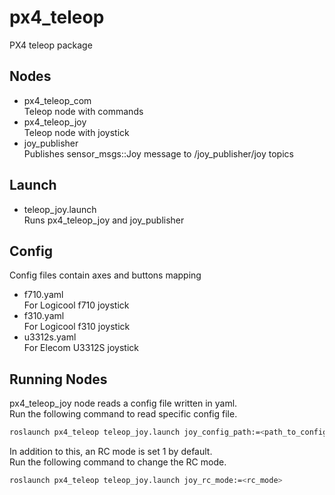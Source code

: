 # px4_teleop
PX4 teleop package

## Nodes
- px4_teleop_com  
  Teleop node with commands
- px4_teleop_joy  
  Teleop node with joystick
- joy_publisher  
  Publishes sensor_msgs::Joy message to /joy_publisher/joy topics

## Launch
- teleop_joy.launch  
  Runs px4_teleop_joy and joy_publisher
  
## Config
Config files contain axes and buttons mapping
- f710.yaml  
  For Logicool f710 joystick
- f310.yaml  
  For Logicool f310 joystick
- u3312s.yaml  
  For Elecom U3312S joystick

## Running Nodes
px4_teleop_joy node reads a config file written in yaml.  
Run the following command to read specific config file.  
```bash
roslaunch px4_teleop teleop_joy.launch joy_config_path:=<path_to_config>
```

In addition to this, an RC mode is set 1 by default.  
Run the following command to change the RC mode.  
```bash
roslaunch px4_teleop teleop_joy.launch joy_rc_mode:=<rc_mode>
```
